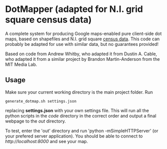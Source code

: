 DotMapper (adapted for N.I. grid square census data)
=========

A complete system for producing Google maps-enabled pure client-side dot maps, based on shapefiles and N.I. grid square [census data](http://www.nisra.gov.uk/census/2011/results/grid-square.html).  This code can probably be adapted for use with similar data, but no guarantees provided!

Based on code from Andrew Whitby, who adapted it from Dustin A. Cable, who adapted it from a similar project by Brandon Martin-Anderson from the MIT Media Lab.

Usage
-----

Make sure your current working directory is the main project folder.  Run 

```
generate_dotmap.sh settings.json
```

replacing __settings.json__ with your own settings file.  This will run all the python scripts in the *code* directory in the correct order and output a final webpage to the *out* directory.

To test, enter the 'out' directory and run 'python -mSimpleHTTPServer' (or your prefered server application). You should be able to connect to *http://localhost:8000* and see your map.

